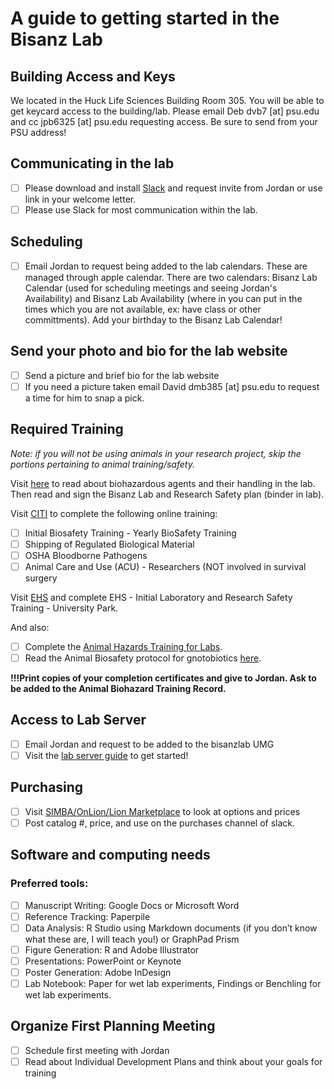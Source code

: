 # A guide to getting started in the Bisanz Lab

## Building Access and Keys

We located in the Huck Life Sciences Building Room 305. You will be able to get keycard access to the building/lab. Please email Deb dvb7 [at] psu.edu and cc jpb6325 [at] psu.edu requesting access. Be sure to send from your PSU address!

## Communicating in the lab
- [ ] Please download and install [Slack](www.slack.com) and request invite from Jordan or use link in your welcome letter.
- [ ] Please use Slack for most communication within the lab.

## Scheduling
- [ ] Email Jordan to request being added to the lab calendars. These are managed through apple calendar. There are two calendars: Bisanz Lab Calendar (used for scheduling meetings and seeing Jordan's Availability) and Bisanz Lab Availability (where in you can put in the times which you are not available, ex: have class or other committments). Add your birthday to the Bisanz Lab Calendar!

## Send your photo and bio for the lab website

- [ ] Send a picture and brief bio for the lab website
- [ ] If you need a picture taken email David dmb385 [at] psu.edu to request a time for him to snap a pick.

## Required Training

*Note: if you will not be using animals in your research project, skip the portions pertaining to animal training/safety.*

Visit [here](https://github.com/BisanzLab/LabProtocols/blob/main/Biohazards.md) to read about biohazardous agents and their handling in the lab. Then read and sign the Bisanz Lab and Research Safety plan (binder in lab).

Visit [CITI](https://citi.psu.edu/) to complete the following online training:
- [ ] Initial Biosafety Training - Yearly BioSafety Training
- [ ] Shipping of Regulated Biological Material
- [ ] OSHA Bloodborne Pathogens
- [ ] Animal Care and Use (ACU) - Researchers (NOT involved in survival surgery

Visit [EHS](https://psu.csod.com/samldefault.aspx?returnurl=%252fDeepLink%252fProcessRedirect.aspx%253fmodule%253dlodetails%2526lo%253d7f20e00f-85e8-4e82-a7be-683fc9038966) and complete EHS - Initial Laboratory and Research Safety Training - University Park.

And also:
- [ ] Complete the [Animal Hazards Training for Labs](https://pennstateoffice365.sharepoint.com/:p:/s/AnimalHazardSafetyProtocols/EchdwvEFK0VDlXrdCa35yd0B3uywgeF2S8_lmf6r0wHpYg?e=reQleH). 
- [ ] Read the Animal Biosafety protocol for gnotobiotics [here](https://pennstateoffice365.sharepoint.com/:w:/s/AnimalHazardSafetyProtocols/ESvA412o4EZBnYJYATO_DKMBdUzhltv5t4oU8yVYqRsulA?e=8clUIj).

**!!!Print copies of your completion certificates and give to Jordan. Ask to be added to the Animal Biohazard Training Record.**

## Access to Lab Server

- [ ] Email Jordan and request to be added to the bisanzlab UMG
- [ ] Visit the [lab server guide](https://github.com/BisanzLab/LabGuides/blob/main/LabServer.md) to get started!

## Purchasing

- [ ] Visit [SIMBA/OnLion/Lion Marketplace](simba.psu.edu) to look at options and prices
- [ ] Post catalog #, price, and use on the purchases channel of slack.

## Software and computing needs

### Preferred tools:
- [ ] Manuscript Writing: Google Docs or Microsoft Word
- [ ] Reference Tracking: Paperpile
- [ ] Data Analysis: R Studio using Markdown documents (if you don’t know what these are, I will teach you!) or GraphPad Prism
- [ ] Figure Generation: R and Adobe Illustrator
- [ ] Presentations: PowerPoint or Keynote
- [ ] Poster Generation: Adobe InDesign
- [ ] Lab Notebook: Paper for wet lab experiments, Findings or Benchling for wet lab experiments.

## Organize First Planning Meeting
- [ ] Schedule first meeting with Jordan
- [ ] Read about Individual Development Plans and think about your goals for training
